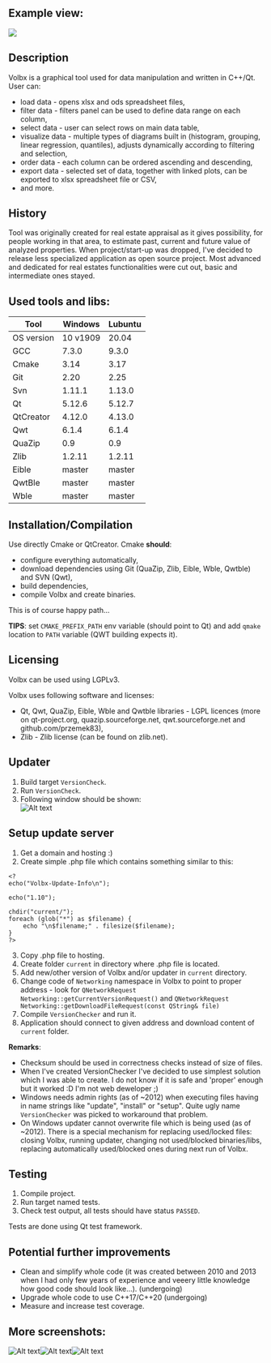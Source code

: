 ## Example view:
![](exampleScreen.gif?raw=true "")

## Description
Volbx is a graphical tool used for data manipulation and written in C++/Qt. User can:
 * load data - opens xlsx and ods spreadsheet files,
 * filter data - filters panel can be used to define data range on each column,
 * select data - user can select rows on main data table, 
 * visualize data - multiple types of diagrams built in (histogram, grouping, linear regression, quantiles), adjusts dynamically according to filtering and selection,
 * order data - each column can be ordered ascending and descending, 
 * export data - selected set of data, together with linked plots, can be exported to xlsx spreadsheet file or CSV,
 * and more. 

## History
Tool was originally created for real estate appraisal as it gives possibility, for people working in that area, to estimate past, current and future value of analyzed properties. When project/start-up was dropped, I've decided to release less specialized application as open source project. Most advanced and dedicated for real estates functionalities were cut out, basic and intermediate ones stayed.

## Used tools and libs:
| Tool |  Windows | Lubuntu |
| --- | --- | --- |
| OS version | 10 v1909 | 20.04 |
| GCC | 7.3.0 | 9.3.0 |
| Cmake | 3.14 | 3.17 |
| Git | 2.20 | 2.25 |
| Svn | 1.11.1 | 1.13.0 |
| Qt | 5.12.6 | 5.12.7 |
| QtCreator | 4.12.0 | 4.13.0 |
| Qwt | 6.1.4 | 6.1.4 |
| QuaZip | 0.9 | 0.9 |
| Zlib | 1.2.11 | 1.2.11 |
| Eible | master | master |
| QwtBle | master | master |
| Wble | master | master |

## Installation/Compilation
Use directly Cmake or QtCreator. Cmake **should**:
- configure everything automatically, 
- download dependencies using Git (QuaZip, Zlib, Eible, Wble, Qwtble) and SVN (Qwt), 
- build dependencies, 
- compile Volbx and create binaries.  

This is of course happy path...  

**TIPS**: set `CMAKE_PREFIX_PATH` env variable (should point to Qt) and add `qmake` location to `PATH` variable (QWT building expects it).   

## Licensing
Volbx can be used using LGPLv3. 

Volbx uses following software and licenses:    
* Qt, Qwt, QuaZip, Eible, Wble and Qwtble libraries - LGPL licences (more on qt-project.org, quazip.sourceforge.net, qwt.sourceforge.net and github.com/przemek83),    
* Zlib - Zlib license (can be found on zlib.net).

## Updater
1) Build target `VersionCheck`.
2) Run `VersionCheck`.
3) Following window should be shown:    
![Alt text](updateScreen.gif?raw=true "")

## Setup update server
1) Get a domain and hosting :)
2) Create simple .php file which contains something similar to this:
```
<?
echo("Volbx-Update-Info\n");

echo("1.10");

chdir("current/");
foreach (glob("*") as $filename) {
    echo "\n$filename;" . filesize($filename);
}
?>
```
3) Copy .php file to hosting.
4) Create folder `current` in directory where .php file is located.
5) Add new/other version of Volbx and/or updater in `current` directory.
6) Change code of `Networking` namespace in Volbx to point to proper address - look for 
`QNetworkRequest Networking::getCurrentVersionRequest()` 
and 
`QNetworkRequest Networking::getDownloadFileRequest(const QString& file)`
7) Compile `VersionChecker` and run it.
8) Application should connect to given address and download content of `current` folder.

**Remarks**:   
- Checksum should be used in correctness checks instead of size of files.   
- When I've created VersionChecker I've decided to use simplest solution which I was able to create. I do not know if it is safe and 'proper' enough but it worked :D I'm not web deweloper ;)   
- Windows needs admin rights (as of ~2012) when executing files having in name strings like "update", "install" or "setup". Quite ugly name `VersionChecker` was picked to workaround that problem.   
- On Windows updater cannot overwrite file which is being used (as of ~2012). There is a special mechanism for replacing used/locked files: closing Volbx, running updater, changing not used/blocked binaries/libs, replacing automatically used/blocked ones during next run of Volbx.

## Testing
1) Compile project.
2) Run target named tests.
3) Check test output, all tests should have status `PASSED`.    

Tests are done using Qt test framework.

## Potential further improvements
* Clean and simplify whole code (it was created between 2010 and 2013 when I had only few years of experience and veeery little knowledge how good code should look like...). (undergoing)
* Upgrade whole code to use C++17/C++20 (undergoing)
* Measure and increase test coverage.

## More screenshots:
![Alt text](Screenshot2.jpg?raw=true "")![Alt text](Screenshot3.jpg?raw=true "")![Alt text](Screenshot4.jpg?raw=true "")
